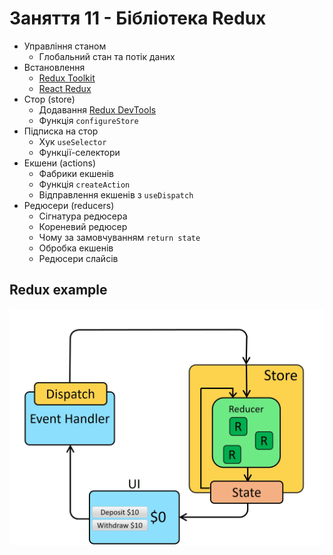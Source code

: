 # Заняття 11 - Бібліотека Redux

- Управління станом
  - Глобальний стан та потік даних
- Встановлення
  - [Redux Toolkit](https://redux-toolkit.js.org/)
  - [React Redux](https://react-redux.js.org/)
- Стор (store)
  - Додавання [Redux DevTools](https://chromewebstore.google.com/detail/redux-devtools/lmhkpmbekcpmknklioeibfkpmmfibljd?hl=en)
  - Функція `configureStore`
- Підписка на стор
  - Хук `useSelector`
  - Функції-селектори
- Екшени (actions)
  - Фабрики екшенів
  - Функція `createAction`
  - Відправлення екшенів з `useDispatch`
- Редюсери (reducers)
  - Сігнатура редюсера
  - Кореневий редюсер
  - Чому за замовчуванням `return state`
  - Обробка екшенів
  - Редюсери слайсів

## Redux example

![UI завдання](https://raw.githubusercontent.com/goitacademy/react-course-track/11-redux/assets/task.gif)
